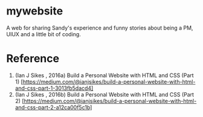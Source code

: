 # mywebsite
A web for sharing Sandy's experience and funny stories about being a PM, UIUX and a little bit of coding.

# Reference
1. (Ian J Sikes
, 2016a) Build a Personal Website with HTML and CSS (Part 1) [https://medium.com/@ianjsikes/build-a-personal-website-with-html-and-css-part-1-3013fb5dacd4]
2. (Ian J Sikes
, 2016b) Build a Personal Website with HTML and CSS (Part 2) [https://medium.com/@ianjsikes/build-a-personal-website-with-html-and-css-part-2-a12ca00f5c1b]


